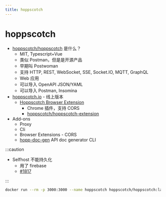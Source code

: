```yaml
---
title: hoppscotch
---
```


# hoppscotch

- [hoppscotch/hoppscotch](https://github.com/hoppscotch/hoppscotch) 是什么？
  - MIT, Typescript+Vue
  - 类似 Postman，但是是开源产品
  - 早期叫 Postwoman
  - 支持 HTTP, REST, WebSocket, SSE, Socket.IO, MQTT, GraphQL
  - Web 应用
  - 可以导入 OpenAPI JSON/YAML
  - 可以导入 Postman, Insomina
- [hoppscotch.io](https://hoppscotch.io) - 线上版本
  - [Hoppscotch Browser Extension](https://chrome.google.com/webstore/detail/hoppscotch-browser-extens/amknoiejhlmhancpahfcfcfhllgkpbld)
    - Chrome 插件，支持 CORS
    - [hoppscotch/hoppscotch-extension](https://github.com/hoppscotch/hoppscotch-extension)
- Add-ons
  - Proxy
  - Cli
  - Browser Extensions - CORS
  - [hopp-doc-gen](https://github.com/hoppscotch/hopp-doc-gen) API doc generator CLI

:::caution

- Selfhost 不能持久化
  - 用了 firebase
  - [#1817](https://github.com/hoppscotch/hoppscotch/issues/1817)

:::


```bash
docker run --rm -p 3000:3000 --name hoppscotch hoppscotch/hoppscotch:latest
```
